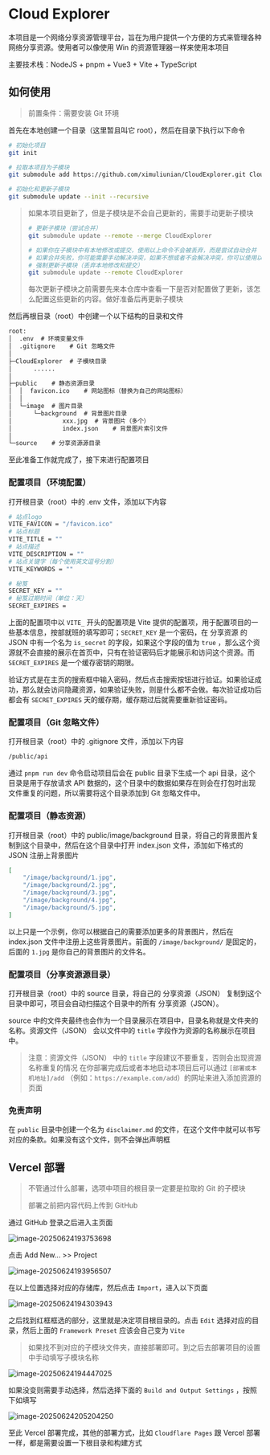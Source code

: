 # Cloud Explorer

本项目是一个网络分享资源管理平台，旨在为用户提供一个方便的方式来管理各种网络分享资源。使用者可以像使用 Win 的资源管理器一样来使用本项目

主要技术栈：NodeJS + pnpm + Vue3 + Vite + TypeScript

## 如何使用

> 前置条件：需要安装 Git 环境

首先在本地创建一个目录（这里暂且叫它 root），然后在目录下执行以下命令

```bash
# 初始化项目
git init

# 拉取本项目为子模块
git submodule add https://github.com/ximuliunian/CloudExplorer.git CloudExplorer

# 初始化和更新子模块
git submodule update --init --recursive
```

> 如果本项目更新了，但是子模块是不会自己更新的，需要手动更新子模块
>
> ```bash
> # 更新子模块（尝试合并）
> git submodule update --remote --merge CloudExplorer
>
> # 如果你在子模块中有本地修改或提交，使用以上命令不会被丢弃，而是尝试自动合并
> # 如果合并失败，你可能需要手动解决冲突，如果不想或者不会解决冲突，你可以使用以下命令
> # 强制更新子模块（丢弃本地修改和提交）
> git submodule update --remote CloudExplorer
> ```
>
> 每次更新子模块之前需要先来本仓库中查看一下是否对配置做了更新，该怎么配置这些更新的内容。做好准备后再更新子模块

然后再根目录（root）中创建一个以下结构的目录和文件

```txt
root:
│  .env  # 环境变量文件
│  .gitignore    # Git 忽略文件
│
├─CloudExplorer  # 子模块目录
│      ......
│
├─public    # 静态资源目录
│  │  favicon.ico    # 网站图标（替换为自己的网站图标）
│  │
│  └─image  # 图片目录
│      └─background  # 背景图片目录
│              xxx.jpg  # 背景图片（多个）
│              index.json    # 背景图片索引文件
│
└─source    # 分享资源源目录
```

至此准备工作就完成了，接下来进行配置项目

### 配置项目（环境配置）

打开根目录（root）中的 .env 文件，添加以下内容

```bash
# 站点logo
VITE_FAVICON = "/favicon.ico"
# 站点标题
VITE_TITLE = ""
# 站点描述
VITE_DESCRIPTION = ""
# 站点关键字（每个使用英文逗号分割）
VITE_KEYWORDS = ""

# 秘笈
SECRET_KEY = ""
# 秘笈过期时间（单位：天）
SECRET_EXPIRES =
```

上面的配置项中以 `VITE_` 开头的配置项是 Vite 提供的配置项，用于配置项目的一些基本信息，按部就班的填写即可；`SECRET_KEY` 是一个密码，在 分享资源 的 JSON 中有一个名为 `is_secret` 的字段，如果这个字段的值为 `true` ，那么这个资源就不会直接的展示在首页中，只有在验证密码后才能展示和访问这个资源。而 `SECRET_EXPIRES` 是一个缓存密钥的期限。

验证方式是在主页的搜索框中输入密码，然后点击搜索按钮进行验证。如果验证成功，那么就会访问隐藏资源，如果验证失败，则是什么都不会做。每次验证成功后都会有 `SECRET_EXPIRES` 天的缓存期，缓存期过后就需要重新验证密码。

### 配置项目（Git 忽略文件）

打开根目录（root）中的 .gitignore 文件，添加以下内容

```bash
/public/api
```

通过 `pnpm run dev` 命令启动项目后会在 public 目录下生成一个 api 目录，这个目录是用于存放请求 API 数据的，这个目录中的数据如果存在则会在打包时出现文件重复的问题，所以需要将这个目录添加到 Git 忽略文件中。

### 配置项目（静态资源）

打开根目录（root）中的 public/image/background 目录，将自己的背景图片复制到这个目录中，然后在这个目录中打开 index.json 文件，添加如下格式的 JSON 注册上背景图片

```json
[
    "/image/background/1.jpg",
    "/image/background/2.jpg",
    "/image/background/3.jpg",
    "/image/background/4.jpg",
    "/image/background/5.jpg",
]
```

以上只是一个示例，你可以根据自己的需要添加更多的背景图片，然后在 index.json 文件中注册上这些背景图片。前面的 `/image/background/` 是固定的，后面的 `1.jpg` 是你自己的背景图片的文件名。

### 配置项目（分享资源源目录）

打开根目录（root）中的 source 目录，将自己的 分享资源（JSON） 复制到这个目录中即可，项目会自动扫描这个目录中的所有 分享资源（JSON）。

source 中的文件夹最终也会作为一个目录展示在项目中，目录名称就是文件夹的名称。资源文件（JSON） 会以文件中的 `title` 字段作为资源的名称展示在项目中。

> 注意：资源文件（JSON） 中的 `title` 字段建议不要重复，否则会出现资源名称重复的情况
> 在你部署完成后或者本地启动本项目后可以通过 `[部署或本机地址]/add` （例如：`https://example.com/add`）的网址来进入添加资源的页面

### 免责声明

在 `public` 目录中创建一个名为 `disclaimer.md` 的文件，在这个文件中就可以书写对应的条款。如果没有这个文件，则不会弹出声明框

## Vercel 部署

> 不管通过什么部署，选项中项目的根目录一定要是拉取的 Git 的子模块
>
> 部署之前把内容代码上传到 GitHub

通过 GitHub 登录之后进入主页面

![image-20250624193753698](md.image/README/image-20250624193753698.png)

点击 Add New... >> Project

![image-20250624193956507](md.image/README/image-20250624193956507.png)

在以上位置选择对应的存储库，然后点击 `Import`，进入以下页面

![image-20250624194303943](md.image/README/image-20250624194303943.png)

之后找到红框框选的部分，这里就是决定项目根目录的。点击 `Edit` 选择对应的目录，然后上面的 `Framework Preset` 应该会自己变为 `Vite`

> 如果找不到对应的子模块文件夹，直接部署即可。到之后去部署项目的设置中手动填写子模块名称

![image-20250624194447025](md.image/README/image-20250624194447025.png)

如果没变则需要手动选择，然后选择下面的 `Build and Output Settings` ，按照下如填写

![image-20250624205204250](md.image/README/image-20250624205204250.png)

至此 Vercel 部署完成，其他的部署方式，比如 `Cloudflare Pages` 跟 Vercel 部署一样，都是需要设置一下根目录和构建方式